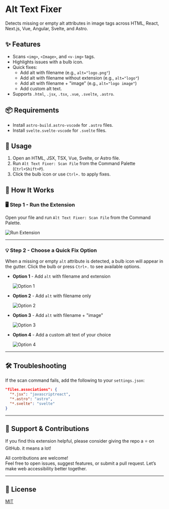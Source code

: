 # Alt Text Fixer

Detects missing or empty alt attributes in image tags across HTML, React, Next.js, Vue, Angular, Svelte, and Astro.

## ✨ Features

- Scans `<img>`, `<Image>`, and `<v-img>` tags.
- Highlights issues with a bulb icon.
- Quick fixes:
  - Add alt with filename (e.g., `alt="logo.png"`)
  - Add alt with filename without extension (e.g., `alt="logo"`)
  - Add alt with filename + "image" (e.g., `alt="logo image"`)
  - Add custom alt text.
- Supports `.html`, `.jsx`, `.tsx`, `.vue`, `.svelte`, `.astro`.

## 📦 Requirements

- Install `astro-build.astro-vscode` for `.astro` files.
- Install `svelte.svelte-vscode` for `.svelte` files.

## 🚀 Usage

1. Open an HTML, JSX, TSX, Vue, Svelte, or Astro file.
2. Run `Alt Text Fixer: Scan File` from the Command Palette (`Ctrl+Shift+P`).
3. Click the bulb icon or use `Ctrl+.` to apply fixes.

## 📖 How It Works

### 🖥️ Step 1 - Run the Extension  
Open your file and run `Alt Text Fixer: Scan File` from the Command Palette.

![Run Extension](https://i.ibb.co/21X8XhHC/1.gif)

---

### 💡 Step 2 - Choose a Quick Fix Option

When a missing or empty `alt` attribute is detected, a bulb icon will appear in the gutter. Click the bulb or press `Ctrl+.` to see available options.

- **Option 1** - Add `alt` with filename and extension

  ![Option 1](https://i.ibb.co/YT7XHGdV/oprion1.gif)

- **Option 2** - Add `alt` with filename only  

  ![Option 2](https://i.ibb.co/jkQCPYhY/option2.gif)

- **Option 3** - Add `alt` with filename + "image"  

  ![Option 3](https://i.ibb.co/mV0qh9Hv/option3.gif)

- **Option 4** - Add a custom alt text of your choice  

  ![Option 4](https://i.ibb.co/bj9DxJgs/option4.gif)

---

## 🛠️ Troubleshooting

If the scan command fails, add the following to your `settings.json`:

```json
"files.associations": {
  "*.jsx": "javascriptreact",
  "*.astro": "astro",
  "*.svelte": "svelte"
}
```

---

## 🌟 Support & Contributions

If you find this extension helpful, please consider giving the repo a ⭐ on GitHub. it means a lot!

All contributions are welcome!  
Feel free to open issues, suggest features, or submit a pull request. Let’s make web accessibility better together.

---

## 📄 License

[MIT](LICENSE.md)